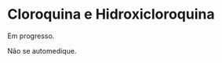 # Cloroquina e Hidroxicloroquina

Em progresso.

Não se automedique.

  [^coronablogbr-visao-busca-cura]: [31/03/2020 - CoronablogBR - Hidroxicloroquina: A visão de uma cientista sobre a divulgação da busca pela cura](https://coronablogbr.org/2020/03/31/texto-hidroxicloroquina.html)
  [^yout-scishow-what-we-know-2020-04-07]: [07/04/2020 - Youtube - SciShow - Hydroxychloroquine and COVID-19: What We Know Right Now | SciShow News](https://youtu.be/va6j4JITJoE)
  [^not-fsp-o-se-sabe-2020-04-10]: [10/04/2020 - Folha de São Paulo - O que se sabe até agora sobre cloroquina, hidroxicloroquina e coronavírus](https://www1.folha.uol.com.br/equilibrioesaude/2020/04/o-que-se-sabe-ate-agora-sobre-cloroquina-hidroxicloroquina-e-coronavirus.shtml)
  [^yt-minsaude-coletiva-2020-04-15]: [15/04/2020 - Coletiva de Imprensa - Ministro da Saúde explica testes com o medicamento](https://youtu.be/D3b6HmPAxuM?t=3689)